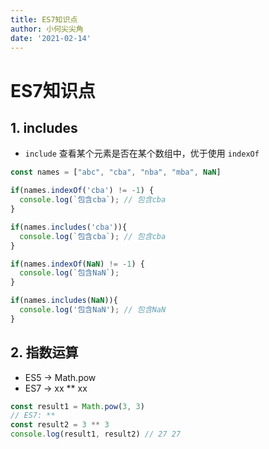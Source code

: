 ```yaml
---
title: ES7知识点
author: 小何尖尖角
date: '2021-02-14'
---
```


# ES7知识点

## 1. includes

- `include` 查看某个元素是否在某个数组中，优于使用 `indexOf`

```js
const names = ["abc", "cba", "nba", "mba", NaN]

if(names.indexOf('cba') != -1) {
  console.log(`包含cba`); // 包含cba
}

if(names.includes('cba')){
  console.log(`包含cba`); // 包含cba
}

if(names.indexOf(NaN) != -1) {
  console.log(`包含NaN`);
}

if(names.includes(NaN)){
  console.log('包含NaN'); // 包含NaN
}
```

## 2. 指数运算

- ES5 -> Math.pow
- ES7 -> xx ** xx

```js
const result1 = Math.pow(3, 3)
// ES7: **
const result2 = 3 ** 3
console.log(result1, result2) // 27 27
```